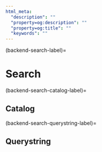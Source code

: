 ```yaml
---
html_meta:
  "description": ""
  "property=og:description": ""
  "property=og:title": ""
  "keywords": ""
---
```


(backend-search-label)=

# Search


(backend-search-catalog-label)=

## Catalog


(backend-search-querystring-label)=

## Querystring

